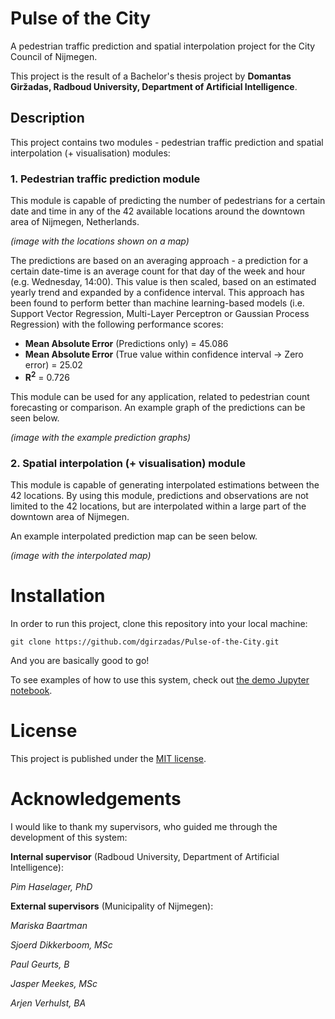 # Pulse of the City
A pedestrian traffic prediction and spatial interpolation project for the City Council of Nijmegen.

This project is the result of a Bachelor's thesis project by **Domantas Giržadas, Radboud University, Department of Artificial Intelligence**.

## Description

This project contains two modules - pedestrian traffic prediction and spatial interpolation (+ visualisation) modules:

### 1. **Pedestrian traffic prediction module**
This module is capable of predicting the number of pedestrians for a certain date and time in any of the 42 available locations around the downtown area of Nijmegen, Netherlands.

*(image with the locations shown on a map)*

The predictions are based on an averaging approach - a prediction for a certain date-time is an average count for that day of the week and hour (e.g. Wednesday, 14:00). This value is then scaled, based on an estimated yearly trend and expanded by a confidence interval. This approach has been found to perform better than machine learning-based models (i.e. Support Vector Regression, Multi-Layer Perceptron or Gaussian Process Regression) with the following performance scores:

- **Mean Absolute Error** (Predictions only) = 45.086
- **Mean Absolute Error** (True value within confidence interval -> Zero error) = 25.02
- **R<sup>2</sup>** = 0.726

This module can be used for any application, related to pedestrian count forecasting or comparison. An example graph of the predictions can be seen below.

*(image with the example prediction graphs)*

### 2. Spatial interpolation (+ visualisation) module

This module is capable of generating interpolated estimations between the 42 locations. By using this module, predictions and observations are not limited to the 42 locations, but are interpolated within a large part of the downtown area of Nijmegen.

An example interpolated prediction map can be seen below.

*(image with the interpolated map)*

# Installation

In order to run this project, clone this repository into your local machine:

```
git clone https://github.com/dgirzadas/Pulse-of-the-City.git
```

And you are basically good to go!

To see examples of how to use this system, check out [the demo Jupyter notebook](Demo.ipynb).

# License
This project is published under the [MIT license](LICENSE).

# Acknowledgements
I would like to thank my supervisors, who guided me through the development of this system:

**Internal supervisor** (Radboud University, Department of Artificial Intelligence):

*Pim Haselager, PhD*

**External supervisors** (Municipality of Nijmegen):

*Mariska Baartman*

*Sjoerd Dikkerboom, MSc*

*Paul Geurts, B*

*Jasper Meekes, MSc*

*Arjen Verhulst, BA*
